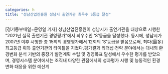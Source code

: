```yaml
---
categories: h
title: "성남산업진흥원 성남시 출연기관 최우수 S등급 달성"
---
```

[경기동부매일=문영일 기자] 성남산업진흥원이 성남시가 출연기관을 대상으로 시행한 “2021년 실적 출연기관 경영평가”에서 최우수인 ‘S’등급을 달성했다. 동시에, 성남시가 2007년 이후 시행한 총 15회의 경영평가에서 12회의 ‘S’등급을 받음으로써, 최다(最多) 최고등급 획득 출연기관의 타이틀을 지켰다.평가결과 리더십·전략 분야에서는 대내외 환경변화 분석 기반의 중장기 발전계획 수립 및 경영목표 달성에서 우수한 평가를 받았으며, 경영시스템 분야에서는 조직내 다양한 관점에서의 성과평가 시행 및 능동적인 환경변화 대응을 위한 예산계